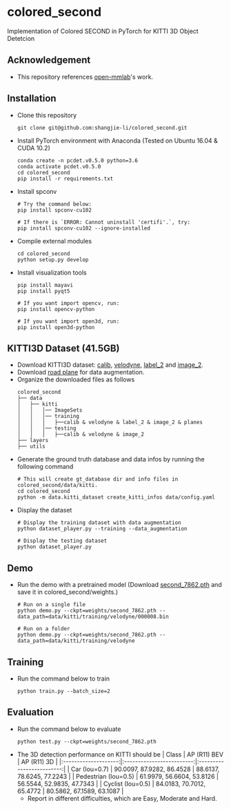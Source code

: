 # colored_second

Implementation of Colored SECOND in PyTorch for KITTI 3D Object Detetcion

## Acknowledgement
 - This repository references [open-mmlab](https://github.com/open-mmlab/OpenPCDet)'s work.

## Installation
 - Clone this repository
   ```
   git clone git@github.com:shangjie-li/colored_second.git
   ```
 - Install PyTorch environment with Anaconda (Tested on Ubuntu 16.04 & CUDA 10.2)
   ```
   conda create -n pcdet.v0.5.0 python=3.6
   conda activate pcdet.v0.5.0
   cd colored_second
   pip install -r requirements.txt
   ```
 - Install spconv
   ```
   # Try the command below:
   pip install spconv-cu102
   
   # If there is `ERROR: Cannot uninstall 'certifi'.`, try:
   pip install spconv-cu102 --ignore-installed
   ```
 - Compile external modules
   ```
   cd colored_second
   python setup.py develop
   ```
 - Install visualization tools
   ```
   pip install mayavi
   pip install pyqt5
   
   # If you want import opencv, run:
   pip install opencv-python
   
   # If you want import open3d, run:
   pip install open3d-python
   ```

## KITTI3D Dataset (41.5GB)
 - Download KITTI3D dataset: [calib](https://s3.eu-central-1.amazonaws.com/avg-kitti/data_object_calib.zip), [velodyne](https://s3.eu-central-1.amazonaws.com/avg-kitti/data_object_velodyne.zip), [label_2](https://s3.eu-central-1.amazonaws.com/avg-kitti/data_object_label_2.zip) and [image_2](https://s3.eu-central-1.amazonaws.com/avg-kitti/data_object_image_2.zip).
 - Download [road plane](https://drive.google.com/file/d/1d5mq0RXRnvHPVeKx6Q612z0YRO1t2wAp/view?usp=sharing) for data augmentation.
 - Organize the downloaded files as follows
   ```
   colored_second
   ├── data
   │   ├── kitti
   │   │   │── ImageSets
   │   │   │── training
   │   │   │   ├──calib & velodyne & label_2 & image_2 & planes
   │   │   │── testing
   │   │   │   ├──calib & velodyne & image_2
   ├── layers
   ├── utils
   ```
 - Generate the ground truth database and data infos by running the following command
   ```
   # This will create gt_database dir and info files in colored_second/data/kitti.
   cd colored_second
   python -m data.kitti_dataset create_kitti_infos data/config.yaml
   ```
 - Display the dataset
   ```
   # Display the training dataset with data augmentation
   python dataset_player.py --training --data_augmentation
   
   # Display the testing dataset
   python dataset_player.py
   ```

## Demo
 - Run the demo with a pretrained model (Download [second_7862.pth](https://drive.google.com/file/d/1-01zsPOsqanZQqIIyy7FpNXStL3y4jdR/view?usp=sharing) and save it in colored_second/weights.)
   ```
   # Run on a single file
   python demo.py --ckpt=weights/second_7862.pth --data_path=data/kitti/training/velodyne/000008.bin
   
   # Run on a folder
   python demo.py --ckpt=weights/second_7862.pth --data_path=data/kitti/training/velodyne
   ```

## Training
 - Run the command below to train
   ```
   python train.py --batch_size=2
   ```

## Evaluation
 - Run the command below to evaluate
   ```
   python test.py --ckpt=weights/second_7862.pth
   ```
 - The 3D detection performance on KITTI should be
   | Class                | AP (R11) BEV              | AP (R11) 3D               |
   |:--------------------:|:-------------------------:|:-------------------------:|
   | Car (Iou=0.7)        | 90.0097, 87.9282, 86.4528 | 88.6137, 78.6245, 77.2243 |
   | Pedestrian (Iou=0.5) | 61.9979, 56.6604, 53.8126 | 56.5544, 52.9835, 47.7343 |
   | Cyclist (Iou=0.5)    | 84.0183, 70.7012, 65.4772 | 80.5862, 67.1589, 63.1087 |
    * Report in different difficulties, which are Easy, Moderate and Hard.
